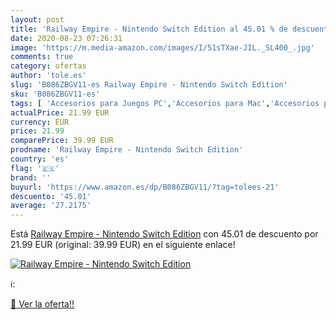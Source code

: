 ```yaml
---
layout: post
title: 'Railway Empire - Nintendo Switch Edition al 45.01 % de descuento'
date: 2020-08-23 07:26:31
image: 'https://m.media-amazon.com/images/I/51sTXae-JIL._SL400_.jpg'
comments: true
category: ofertas
author: 'tole.es'
slug: 'B086ZBGV11-es Railway Empire - Nintendo Switch Edition'
sku: 'B086ZBGV11-es'
tags: [ 'Accesorios para Juegos PC','Accesorios para Mac','Accesorios para PlayStation 4','Auriculares gaming con micrófono para PlayStation 4','Auriculares gaming para PC','Electrónica','Hardware y juegos para Nintendo Switch','Hardware y juegos para PlayStation 4','Juegos para Nintendo Switch','Juegos y Accesorios para Mac','Juegos y Accesorios para PC','Teclados para gamers para PC','Videojuegos','nintendo', ]
actualPrice: 21.99 EUR
currency: EUR
price: 21.99
comparePrice: 39.99 EUR
prodname: 'Railway Empire - Nintendo Switch Edition'
country: 'es'
flag: '🇪🇸'
brand: ''
buyurl: 'https://www.amazon.es/dp/B086ZBGV11/?tag=tolees-21'
descuento: '45.01'
average: '27.2175'
---
```


Está [Railway Empire - Nintendo Switch Edition](https://www.amazon.es/dp/B086ZBGV11/?tag=tolees-21) con 45.01 de descuento por 21.99 EUR (original: 39.99 EUR) en el siguiente enlace!

[![Railway Empire - Nintendo Switch Edition](https://m.media-amazon.com/images/I/51sTXae-JIL._SL400_.jpg)](https://www.amazon.es/dp/B086ZBGV11/?tag=tolees-21)

ℹ️:


[🛒 Ver la oferta!!](https://www.amazon.es/dp/B086ZBGV11/?tag=tolees-21)

